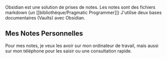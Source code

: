 Obsidian est une solution de prises de notes.
Les notes sont des fichiers markdown (un [[bibliothèque/Pragmatic Programmer]])
J'utilise deux bases documentaires (Vaults) avec Obsidian.

## Mes Notes Personnelles

Pour mes notes, je veux les avoir sur mon ordinateur de travail, mais aussi sur mon téléphone pour les saisir ou une consultation rapide.